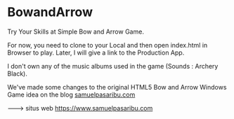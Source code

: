 # BowandArrow
Try Your Skills at Simple Bow and Arrow Game.

For now, you need to clone to your Local and then open index.html in Browser to play. Later, I will give a link to the Production App.

I don't own any of the music albums used in the game  (Sounds : Archery Black).

We've made some changes to the original HTML5 Bow and Arrow Windows Game idea on the blog <a href="https://www.samuelpasaribu.com/2022/01/game-html5-bow-and-arrow-windows.html"> samuelpasaribu.com</a>

---> situs web https://www.samuelpasaribu.com
